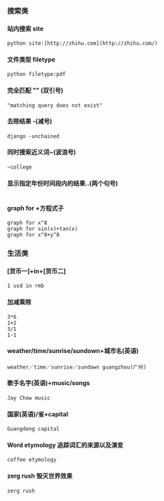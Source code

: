 ### 搜索类

#### 站内搜索 site 

```
python site:[http://zhihu.com](http://zhihu.com/)
```



#### 文件类型 filetype

```
python filetype:pdf
```



#### 完全匹配 "" (双引号) 

```
"matching query does not exist"
```



#### 去除结果 -(减号) 

```
django -unchained
```



#### 同时搜索近义词~(波浪号)

```
~college
```



#### 显示指定年份时间段内的结果..(两个句号)

```

```



#### graph for +方程式子

```
graph for x^8
graph for sin(x)+tan(x)
graph for x^8+y^8
```



### 生活类

#### [货币一]+in+[货币二]

```
1 usd in rmb
```



#### 加减乘除

```
3*6
1+2
3/1
1-1
```



#### weather/time/sunrise/sundown+城市名(英语)

```
weather／time／sunrise／sundown guangzhou(广州)
```



#### 歌手名字(英语)+music/songs

```
Jay Chow music
```



#### 国家(英语)/省+capital

```
Guangdong capital
```



#### Word etymology 追踪词汇的来源以及演变

```
coffee etymology
```



#### zerg rush 毁灭世界效果

```
zerg rush
```







